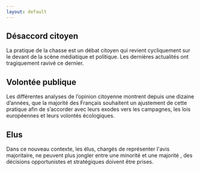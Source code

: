 ```yaml
---
layout: default
---
```


## Désaccord citoyen
La pratique de la chasse est un débat citoyen qui revient cycliquement sur le devant de la scène médiatique et politique. Les dernières actualités ont tragiquement ravivé ce dernier.

 ## Volontée publique 
Les différentes analyses de l’opinion citoyenne montrent depuis une dizaine d’années, que la majorité des Français souhaitent un ajustement de cette pratique afin de s’accorder avec leurs exodes vers les campagnes, les lois européennes et leurs volontés écologiques.
 
## Elus
Dans ce nouveau contexte,  les élus, chargés de représenter l'avis majoritaire, ne peuvent plus jongler entre une minorité et une majorité , des décisions opportunistes et stratégiques doivent être prises.

​




